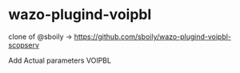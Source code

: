 # wazo-plugind-voipbl
clone of @sboily -> https://github.com/sboily/wazo-plugind-voipbl-scopserv

Add Actual parameters VOIPBL
